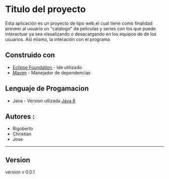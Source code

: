 # Titulo del proyecto
Esta aplicación es un proyecto de tipo web,el cual tiene como finalidad proveer al usuario un "catálogo" de peliculas y series con los que puede interactuar ya sea visualizando o desacargando en los equipos de de los usuarios.
Asi mismo, la interación con el programa    

## Construido  con
 * [Eclipse Foundation ](https://www.eclipse.org/ide/) - Ide utilizado 
 * [Maven](https://maven.apache.org/) - Manejador de dependencias
 
## Lenguaje de Progamacion
 * Java  - Version utlizada [Java 8](https://www.java.com/es/download/)
## Autores :
* Rigoberto 
* Christian 
* Jose 
---
## Version
version v 0.0.1 



 

